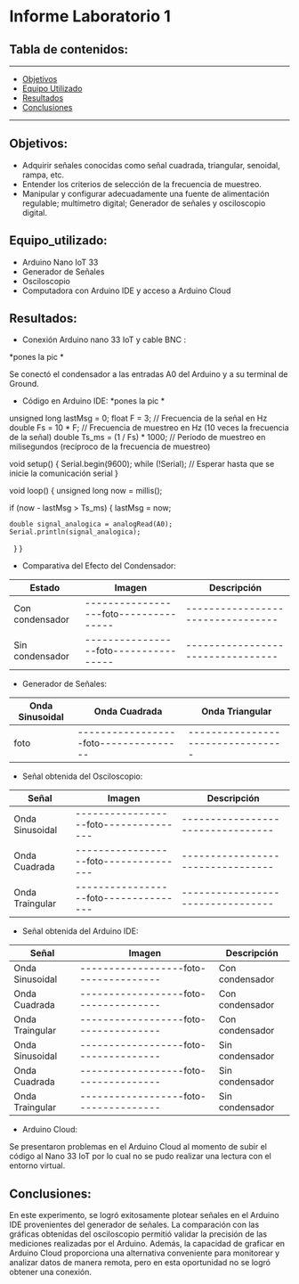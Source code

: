 # Informe Laboratorio 1

## Tabla de contenidos:
 __________________________________________________________________________________________________
- [Objetivos](#Objetivos)
- [Equipo Utilizado](#Equipo_utilizado)
- [Resultados](#Resultados)
- [Conclusiones](#Conclusiones)
__________________________________________________________________________________________________
## Objetivos:
- Adquirir señales conocidas como señal cuadrada, triangular, senoidal, rampa, etc.
- Entender los criterios de selección de la frecuencia de muestreo.
- Manipular y configurar adecuadamente una fuente de alimentación regulable; multímetro digital; Generador de señales y osciloscopio digital.

## Equipo_utilizado:
- Arduino Nano IoT 33
- Generador de Señales
- Osciloscopio
- Computadora con Arduino IDE y acceso a Arduino Cloud

## Resultados:
- Conexión Arduino nano 33 IoT y cable BNC :
  
*pones la pic *

Se conectó el condensador a las entradas A0 del Arduino y a su terminal de Ground.

- Código en Arduino IDE:
*pones la pic *


unsigned long lastMsg = 0;
float F = 3;          // Frecuencia de la señal en Hz
double Fs = 10 * F;      // Frecuencia de muestreo en Hz (10 veces la frecuencia de la señal)
double Ts_ms = (1 / Fs) * 1000;  // Período de muestreo en milisegundos (recíproco de la frecuencia de muestreo)

void setup() {
  Serial.begin(9600);
  while (!Serial);  // Esperar hasta que se inicie la comunicación serial
}

void loop() {
  unsigned long now = millis();  

 
  if (now - lastMsg > Ts_ms) {
    lastMsg = now;  

    double signal_analogica = analogRead(A0);  
    Serial.println(signal_analogica);                                 
  }
}


- Comparativa del Efecto del Condensador:

| Estado             | Imagen                           | Descripción                   |
|---------------------------------|---------------------------------|---------------------------------|
|Con condensador|------------------foto---------------|---------------------------------|
|Sin condensador|-----------------foto----------------|---------------------------------|


- Generador de Señales:

| Onda Sinusoidal           | Onda Cuadrada                           | Onda Triangular                   |
|---------------------------------|---------------------------------|---------------------------------|
|foto|------------------foto---------------|---------------------------------|


- Señal obtenida del Osciloscopio:

| Señal          | Imagen                           | Descripción                 |
|---------------------------------|---------------------------------|---------------------------------|
|Onda Sinusoidal|------------------foto---------------|---------------------------------|
|Onda Cuadrada|------------------foto---------------|---------------------------------|
|Onda Traingular|------------------foto---------------|---------------------------------|

- Señal obtenida del Arduino IDE:
  
| Señal          | Imagen                           | Descripción                 |
|---------------------------------|---------------------------------|---------------------------------|
|Onda Sinusoidal|------------------foto---------------|Con condensador|
|Onda Cuadrada|------------------foto---------------|Con condensador|
|Onda Traingular|------------------foto---------------|Con condensador|
|Onda Sinusoidal|------------------foto---------------|Sin condensador|
|Onda Cuadrada|------------------foto---------------|Sin condensador|
|Onda Traingular|------------------foto---------------|Sin condensador|

- Arduino Cloud:
  
Se presentaron problemas en el Arduino Cloud al momento de subir el código al Nano 33 IoT por lo cual no se pudo realizar una lectura con el entorno virtual.

## Conclusiones:
En este experimento, se logró exitosamente plotear señales en el Arduino IDE provenientes del generador de señales. La comparación con las gráficas obtenidas del osciloscopio permitió validar la precisión de las mediciones realizadas por el Arduino. Además, la capacidad de graficar en Arduino Cloud proporciona una alternativa conveniente para monitorear y analizar datos de manera remota, pero en esta oportunidad no se logró obtener una conexión. 
   
